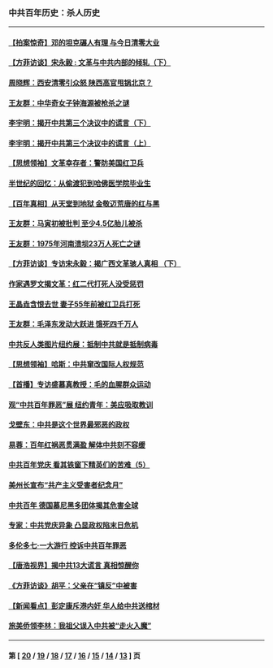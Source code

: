 ### 中共百年历史：杀人历史
---
#### [【拍案惊奇】邓的坦克碾人有理 与今日清零大业](../../pages/nf1176106/n13729574.md?06180430) 
#### [【方菲访谈】宋永毅 : 文革与中共内部的倾轧（下）](../../pages/nf1176106/n13486836.md?06180430) 
#### [周晓辉：西安清零引众怒 陕西高官甩锅北京？](../../pages/nf1176106/n13484627.md?06180430) 
#### [王友群：中华奇女子钟海源被枪杀之谜](../../pages/nf1176106/n13430555.md?06180430) 
#### [李宇明：揭开中共第三个决议中的谎言（下）](../../pages/nf1176106/n13389389.md?06180430) 
#### [李宇明：揭开中共第三个决议中的谎言（上）](../../pages/nf1176106/n13388697.md?06180430) 
#### [【思想领袖】文革幸存者：警防美国红卫兵](../../pages/nf1176106/n13339289.md?06180430) 
#### [半世纪的回忆：从偷渡犯到哈佛医学院毕业生](../../pages/nf1176106/n13345328.md?06180430) 
#### [【百年真相】从天堂到地狱 金敬迈荒唐的红与黑](../../pages/nf1176106/n13336995.md?06180430) 
#### [王友群：马寅初被批判 至少4.5亿胎儿被杀](../../pages/nf1176106/n13260313.md?06180430) 
#### [王友群：1975年河南溃坝23万人死亡之谜](../../pages/nf1176106/n13231576.md?06180430) 
#### [【方菲访谈】专访宋永毅：揭广西文革骇人真相 （下）](../../pages/nf1176106/n13209074.md?06180430) 
#### [作家遇罗文揭文革：红二代打死人没受惩罚](../../pages/nf1176106/n13205254.md?06180430) 
#### [王晶垚含恨去世 妻子55年前被红卫兵打死](../../pages/nf1176106/n13203590.md?06180430) 
#### [王友群：毛泽东发动大跃进 饿死四千万人](../../pages/nf1176106/n13177158.md?06180430) 
#### [中共反人类图片纽约展：抵制中共就是抵制病毒](../../pages/nf1176106/n13115371.md?06180430) 
#### [【思想领袖】哈斯：中共窜改国际人权规范](../../pages/nf1176106/n13053647.md?06180430) 
#### [【首播】专访盛慕真教授：毛的血腥群众运动](../../pages/nf1176106/n13091782.md?06180430) 
#### [观“中共百年罪恶”展 纽约青年：美应吸取教训](../../pages/nf1176106/n13085246.md?06180430) 
#### [戈壁东：中共是这个世界最邪恶的政权](../../pages/nf1176106/n13085641.md?06180430) 
#### [易蓉：百年红祸恶贯满盈 解体中共刻不容缓](../../pages/nf1176106/n13084455.md?06180430) 
#### [中共百年党庆 看其铁窗下精英们的苦难（5）](../../pages/nf1176106/n13076766.md?06180430) 
#### [美州长宣布“共产主义受害者纪念月”](../../pages/nf1176106/n13074024.md?06180430) 
#### [中共百年 德国慕尼黑多团体揭其危害全球](../../pages/nf1176106/n13068873.md?06180430) 
#### [专家：中共党庆异象 凸显政权陷末日危机](../../pages/nf1176106/n13067084.md?06180430) 
#### [多伦多七·一大游行 控诉中共百年罪恶](../../pages/nf1176106/n13062043.md?06180430) 
#### [【唐浩视界】揭中共13大谎言 真相惊醒你](../../pages/nf1176106/n13065208.md?06180430) 
#### [《方菲访谈》胡平：父亲在“镇反”中被害](../../pages/nf1176106/n13064114.md?06180430) 
#### [【新闻看点】彭定康斥港内奸 华人给中共送棺材](../../pages/nf1176106/n13064230.md?06180430) 
#### [旅美侨领李林：我祖父误入中共被“走火入魔”](../../pages/nf1176106/n13062777.md?06180430) 

---
#### 第 [ [20](./20.md?06180430) / [19](./19.md?06180430) / [18](./18.md?06180430) / [17](./17.md?06180430) / [16](./16.md?06180430) / [15](./15.md?06180430) / [14](./14.md?06180430) / [13](./13.md?06180430) ] 页
